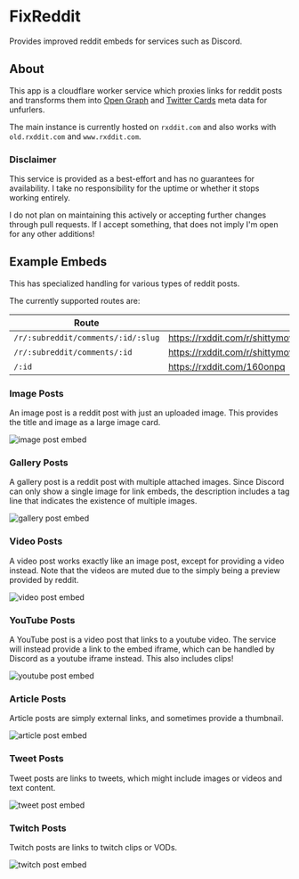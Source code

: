 [image-post-embed]: https://raw.githubusercontent.com/MinnDevelopment/fxreddit/master/assets/image-post-embed.png
[gallery-post-embed]: https://raw.githubusercontent.com/MinnDevelopment/fxreddit/master/assets/gallery-post-embed.png
[video-post-embed]: https://raw.githubusercontent.com/MinnDevelopment/fxreddit/master/assets/video-post-embed.gif
[youtube-post-embed]: https://raw.githubusercontent.com/MinnDevelopment/fxreddit/master/assets/youtube-post-embed.gif
[article-post-embed]: https://raw.githubusercontent.com/MinnDevelopment/fxreddit/master/assets/article-post-embed.png
[tweet-post-embed]: https://raw.githubusercontent.com/MinnDevelopment/fxreddit/master/assets/tweet-post-embed.png
[twitch-post-embed]: https://raw.githubusercontent.com/MinnDevelopment/fxreddit/master/assets/twitch-post-embed.gif

# FixReddit

Provides improved reddit embeds for services such as Discord.

## About

This app is a cloudflare worker service which proxies links for reddit posts and transforms them into [Open Graph](https://ogp.me/) and [Twitter Cards](https://developer.twitter.com/en/docs/twitter-for-websites/cards/overview/markup) meta data for unfurlers.

The main instance is currently hosted on `rxddit.com` and also works with `old.rxddit.com` and `www.rxddit.com`.

### Disclaimer

This service is provided as a best-effort and has no guarantees for availability. I take no responsibility for the uptime or whether it stops working entirely.

I do not plan on maintaining this actively or accepting further changes through pull requests. If I accept something, that does not imply I'm open for any other additions!

## Example Embeds

This has specialized handling for various types of reddit posts.

The currently supported routes are:

| Route                              | Example                                                                                                  |
|------------------------------------|----------------------------------------------------------------------------------------------------------|
| `/r/:subreddit/comments/:id/:slug` | https://rxddit.com/r/shittymoviedetails/comments/160onpq/breaking_actor_from_home_alone_2_arrested_today |
| `/r/:subreddit/comments/:id`       | https://rxddit.com/r/shittymoviedetails/comments/160onpq                                                 |
| `/:id`                             | https://rxddit.com/160onpq                                                                               |

### Image Posts

An image post is a reddit post with just an uploaded image. This provides the title and image as a large image card.

![image post embed][image-post-embed]

### Gallery Posts

A gallery post is a reddit post with multiple attached images. Since Discord can only show a single image for link embeds, the description includes a tag line that indicates the existence of multiple images.

![gallery post embed][gallery-post-embed]

### Video Posts

A video post works exactly like an image post, except for providing a video instead. Note that the videos are muted due to the simply being a preview provided by reddit.

![video post embed][video-post-embed]

### YouTube Posts

A YouTube post is a video post that links to a youtube video. The service will instead provide a link to the embed iframe, which can be handled by Discord as a youtube iframe instead. This also includes clips!

![youtube post embed][youtube-post-embed]

### Article Posts

Article posts are simply external links, and sometimes provide a thumbnail.

![article post embed][article-post-embed]

### Tweet Posts

Tweet posts are links to tweets, which might include images or videos and text content.

![tweet post embed][tweet-post-embed]

### Twitch Posts

Twitch posts are links to twitch clips or VODs.

![twitch post embed][twitch-post-embed]